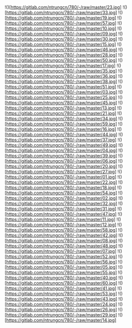 !()[https://gitlab.com/ntrungcn/780/-/raw/master/23.jpg]
!()[https://gitlab.com/ntrungcn/780/-/raw/master/33.jpg]
!()[https://gitlab.com/ntrungcn/780/-/raw/master/19.jpg]
!()[https://gitlab.com/ntrungcn/780/-/raw/master/57.jpg]
!()[https://gitlab.com/ntrungcn/780/-/raw/master/10.jpg]
!()[https://gitlab.com/ntrungcn/780/-/raw/master/09.jpg]
!()[https://gitlab.com/ntrungcn/780/-/raw/master/30.jpg]
!()[https://gitlab.com/ntrungcn/780/-/raw/master/15.jpg]
!()[https://gitlab.com/ntrungcn/780/-/raw/master/46.jpg]
!()[https://gitlab.com/ntrungcn/780/-/raw/master/28.jpg]
!()[https://gitlab.com/ntrungcn/780/-/raw/master/50.jpg]
!()[https://gitlab.com/ntrungcn/780/-/raw/master/17.jpg]
!()[https://gitlab.com/ntrungcn/780/-/raw/master/35.jpg]
!()[https://gitlab.com/ntrungcn/780/-/raw/master/36.jpg]
!()[https://gitlab.com/ntrungcn/780/-/raw/master/38.jpg]
!()[https://gitlab.com/ntrungcn/780/-/raw/master/51.jpg]
!()[https://gitlab.com/ntrungcn/780/-/raw/master/03.jpg]
!()[https://gitlab.com/ntrungcn/780/-/raw/master/25.jpg]
!()[https://gitlab.com/ntrungcn/780/-/raw/master/45.jpg]
!()[https://gitlab.com/ntrungcn/780/-/raw/master/13.jpg]
!()[https://gitlab.com/ntrungcn/780/-/raw/master/21.jpg]
!()[https://gitlab.com/ntrungcn/780/-/raw/master/34.jpg]
!()[https://gitlab.com/ntrungcn/780/-/raw/master/59.jpg]
!()[https://gitlab.com/ntrungcn/780/-/raw/master/16.jpg]
!()[https://gitlab.com/ntrungcn/780/-/raw/master/44.jpg]
!()[https://gitlab.com/ntrungcn/780/-/raw/master/37.jpg]
!()[https://gitlab.com/ntrungcn/780/-/raw/master/49.jpg]
!()[https://gitlab.com/ntrungcn/780/-/raw/master/04.jpg]
!()[https://gitlab.com/ntrungcn/780/-/raw/master/39.jpg]
!()[https://gitlab.com/ntrungcn/780/-/raw/master/06.jpg]
!()[https://gitlab.com/ntrungcn/780/-/raw/master/20.jpg]
!()[https://gitlab.com/ntrungcn/780/-/raw/master/27.jpg]
!()[https://gitlab.com/ntrungcn/780/-/raw/master/01.jpg]
!()[https://gitlab.com/ntrungcn/780/-/raw/master/22.jpg]
!()[https://gitlab.com/ntrungcn/780/-/raw/master/18.jpg]
!()[https://gitlab.com/ntrungcn/780/-/raw/master/54.jpg]
!()[https://gitlab.com/ntrungcn/780/-/raw/master/02.jpg]
!()[https://gitlab.com/ntrungcn/780/-/raw/master/32.jpg]
!()[https://gitlab.com/ntrungcn/780/-/raw/master/31.jpg]
!()[https://gitlab.com/ntrungcn/780/-/raw/master/47.jpg]
!()[https://gitlab.com/ntrungcn/780/-/raw/master/11.jpg]
!()[https://gitlab.com/ntrungcn/780/-/raw/master/12.jpg]
!()[https://gitlab.com/ntrungcn/780/-/raw/master/58.jpg]
!()[https://gitlab.com/ntrungcn/780/-/raw/master/42.jpg]
!()[https://gitlab.com/ntrungcn/780/-/raw/master/08.jpg]
!()[https://gitlab.com/ntrungcn/780/-/raw/master/48.jpg]
!()[https://gitlab.com/ntrungcn/780/-/raw/master/07.jpg]
!()[https://gitlab.com/ntrungcn/780/-/raw/master/52.jpg]
!()[https://gitlab.com/ntrungcn/780/-/raw/master/56.jpg]
!()[https://gitlab.com/ntrungcn/780/-/raw/master/05.jpg]
!()[https://gitlab.com/ntrungcn/780/-/raw/master/55.jpg]
!()[https://gitlab.com/ntrungcn/780/-/raw/master/40.jpg]
!()[https://gitlab.com/ntrungcn/780/-/raw/master/60.jpg]
!()[https://gitlab.com/ntrungcn/780/-/raw/master/41.jpg]
!()[https://gitlab.com/ntrungcn/780/-/raw/master/53.jpg]
!()[https://gitlab.com/ntrungcn/780/-/raw/master/43.jpg]
!()[https://gitlab.com/ntrungcn/780/-/raw/master/24.jpg]
!()[https://gitlab.com/ntrungcn/780/-/raw/master/26.jpg]
!()[https://gitlab.com/ntrungcn/780/-/raw/master/29.jpg]
!()[https://gitlab.com/ntrungcn/780/-/raw/master/14.jpg]
